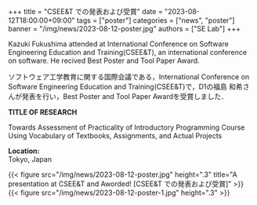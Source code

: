 +++
title = "CSEE&T での発表および受賞"
date = "2023-08-12T18:00:00+09:00"
tags = ["poster"]
categories = ["news", "poster"]
banner = "/img/news/2023-08-12-poster.jpg"
authors = ["SE Lab"]
+++

Kazuki Fukushima attended at International Conference on Software Engineering Education and Training(CSEE&T), an international conference on software. He recived 
Best Poster and Tool Paper Award.

ソフトウェア工学教育に関する国際会議である，International Conference on Software Engineering Education and Training(CSEE&T)で，D1の福島 和希さんが発表を行い，Best Poster and Tool Paper Awardを受賞しました．


**TITLE OF RESEARCH**

Towards Assessment of Practicality of Introductory Programming Course Using Vocabulary of Textbooks, Assignments, and Actual Projects

**Location:** <br>
Tokyo, Japan

{{< figure src="/img/news/2023-08-12-poster.jpg" height=".3" title="A presentation at CSEE&T and Aworded! [CSEE&T での発表および受賞]" >}}
{{< figure src="/img/news/2023-08-12-poster-1.jpg" height=".3" >}}
